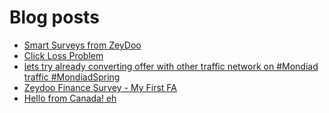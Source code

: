 # Blog posts
<!-- BLOG-POST-LIST:START -->
- [Smart Surveys from ZeyDoo](https://afflift.com/f/threads/smart-surveys-from-zeydoo.10505/)
- [Click Loss Problem](https://afflift.com/f/threads/click-loss-problem.9507/)
- [lets try already converting offer with other traffic network on #Mondiad traffic #MondiadSpring](https://afflift.com/f/threads/lets-try-already-converting-offer-with-other-traffic-network-on-mondiad-traffic-mondiadspring.10474/)
- [Zeydoo Finance Survey - My First FA](https://afflift.com/f/threads/zeydoo-finance-survey-my-first-fa.10524/)
- [Hello from Canada! eh](https://afflift.com/f/threads/hello-from-canada-eh.10519/)
<!-- BLOG-POST-LIST:END -->
